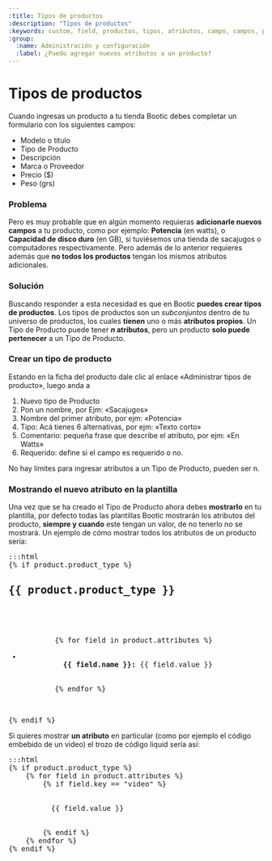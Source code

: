 ```yaml
---
:title: Tipos de productos 
:description: "Tipos de productos"
:keywords: custom, field, productos, tipos, atributos, campo, campos, personalización, agregar 
:group:
  :name: Administración y configuración
  :label: ¿Puedo agregar nuevos atributos a un producto? 
---
```

# Tipos de productos 

Cuando ingresas un producto a tu tienda Bootic debes completar un formulario con
los siguientes campos:  

- Modelo o título
- Tipo de Producto
- Descripción
- Marca o Proveedor
- Precio ($)
- Peso (grs)

### Problema
Pero es muy probable que en algún momento requieras **adicionarle nuevos
campos** a tu producto, como por ejemplo: **Potencia** (en watts), o **Capacidad
de disco duro** (en GB), si tuviésemos una tienda de sacajugos o computadores
respectivamente. Pero además de lo anterior requieres además que **no todos los
productos** tengan los mismos atributos adicionales.

### Solución
Buscando responder a esta necesidad es que en Bootic **puedes crear tipos de
productos**. Los tipos de productos son un _subconjuntos_ dentro de tu universo
de productos, los cuales **tienen** uno o más **atributos propios**. Un Tipo de Producto
puede tener **_n_ atributos**, pero un producto **solo puede pertenecer** a un Tipo
de Producto. 

### Crear un tipo de producto

Estando en la ficha del producto dale clic al enlace «Administrar tipos de producto», luego anda a 

1. Nuevo tipo de Producto
2. Pon un nombre, por Ejm: «Sacajugos»
3. Nombre del primer atributo, por ejm: «Potencia»
4. Tipo: Acá tienes 6 alternativas, por ejm: «Texto corto»
6. Comentario: pequeña frase que describe el atributo, por ejm: «En Watts»
7. Requerido: define si el campo es requerido o no.

No hay límites para ingresar atributos a un Tipo de Producto, pueden ser n.


### Mostrando el nuevo atributo en la plantilla

Una vez que se ha creado el Tipo de Producto ahora debes **mostrarlo** en tu
plantilla, por defecto todas las plantillas Bootic mostrarán los atributos del
producto, **siempre y cuando** este tengan un valor, de no tenerlo no se
mostrará. Un ejemplo de cómo mostrar todos los atributos de un producto sería:

<pre>:::html
{% if product.product_type %}
<h2>{{ product.product_type }}</h2>  
    <ul id="product-attributes">
        {% for field in product.attributes %}
        <li class="attribute-{{field.key}}">
          <strong>{{ field.name }}:</strong> <span>{{ field.value }}</span>
        </li>
        {% endfor %}
    </ul>
{% endif %}
</pre>

Si quieres mostrar **un atributo** en particular (como por ejemplo el código
embebido de un video) el trozo de código liquid sería así:

<pre>:::html
{% if product.product_type %}
    {% for field in product.attributes %}
        {% if field.key == "video" %} 
        <div class="video">
          {{ field.value }}
        </div>
        {% endif %}
    {% endfor %}
{% endif %}
</pre>
